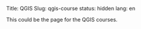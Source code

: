 Title: QGIS
Slug: qgis-course
status: hidden
lang: en

This could be the page for the QGIS courses.
